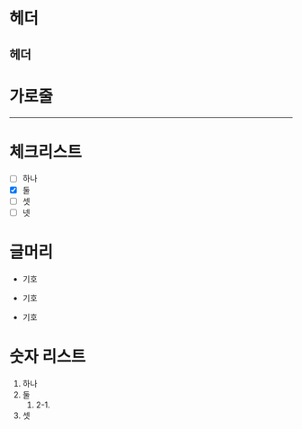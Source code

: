 # 헤더
## 헤더 

# 가로줄 
---

# 체크리스트 
- [ ] 하나
- [x] 둘
- [ ] 셋
- [ ] 넷

# 글머리
- 기호
* 기호
+ 기호

# 숫자 리스트
1. 하나
2. 둘
   1. 2-1.
3. 셋

# 